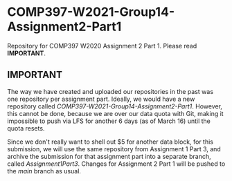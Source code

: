 # COMP397-W2021-Group14-Assignment2-Part1

Repository for COMP397 W2020 Assignment 2 Part 1. Please read **IMPORTANT**.

## IMPORTANT

The way we have created and uploaded our repositories in the past was one repository per assignment part. Ideally, we would have a new repository called *COMP397-W2021-Group14-Assignment2-Part1*. However, this cannot be done, because we are over our data quota with Git, making it impossible to push via LFS for another 6 days (as of March 16) until the quota resets.

Since we don't really want to shell out $5 for another data block, for this submission, we will use the same repository from Assignment 1 Part 3, and archive the submission for that assignment part into a separate branch, called *Assignment1Part3*. Changes for Assignment 2 Part 1 will be pushed to the *main* branch as usual.